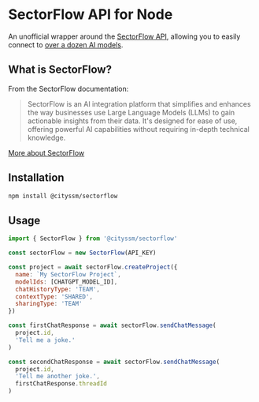 # SectorFlow API for Node

An unofficial wrapper around the [SectorFlow API](https://docs.sectorflowai.com/reference),
allowing you to easily connect to [over a dozen AI models](https://docs.sectorflowai.com/docs/available-models).

## What is SectorFlow?

From the SectorFlow documentation:

> SectorFlow is an AI integration platform that simplifies and enhances the way businesses use Large Language Models (LLMs) to gain actionable insights from their data. It's designed for ease of use, offering powerful AI capabilities without requiring in-depth technical knowledge.

[More about SectorFlow](https://sectorflow.ai/)

## Installation

```sh
npm install @cityssm/sectorflow
```

## Usage

```javascript
import { SectorFlow } from '@cityssm/sectorflow'

const sectorFlow = new SectorFlow(API_KEY)

const project = await sectorFlow.createProject({
  name: `My SectorFlow Project`,
  modelIds: [CHATGPT_MODEL_ID],
  chatHistoryType: 'TEAM',
  contextType: 'SHARED',
  sharingType: 'TEAM'
})

const firstChatResponse = await sectorFlow.sendChatMessage(
  project.id,
  'Tell me a joke.'
)

const secondChatResponse = await sectorFlow.sendChatMessage(
  project.id,
  'Tell me another joke.',
  firstChatResponse.threadId
)
```
